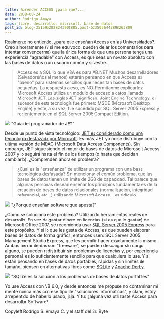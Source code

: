 ```yaml
---
title: Aprender ACCESS ¿para qué?...
date: 2008-08-24
author: Rodrigo Amaya
tags: libre, desarrollo, microsoft, base de datos
post_id: blog-3515952828243908885.post-5235056442898263809
---
```


Realmente no entiendo, ¿para que enseñan Access en las Universidades?. Creo sinceramente (y si me equivoco, pueden dejar los comentarios para intentar convencerme) que la única forma de que una persona tenga una experiencia "agradable" con Access, es que seas un novato absoluto con las bases de datos o un usuario común y silvestre.

> Access es a SQL lo
> que VBA es para VB.NET
Muchos desarrolladores (Salvadoreños al menos) estarán pensando en que Access es "bueno" para sistemas sencillos que necesitan bases de datos pequeñas. La respuesta a eso, es NO. Permitanme explicarles: Microsoft Access utiliza un modulo de acceso a datos llamado Microsoft JET. Las siglas JET significan: Joint Engine Technology, el sucesor de esta tecnología fue primero MSDE (Microsoft Desktop Engine) y este, a su vez, fue sucedido por SQL Server 2005 Express y recientemente en el SQL Server 2005 Compact Edition.

[![](https://1.bp.blogspot.com/_ayvorITawE4/SLLRZnumzlI/AAAAAAAABIw/FWHCXzyz570/s320/200px-MicrosoftJet.gif)](https://1.bp.blogspot.com/_ayvorITawE4/SLLRZnumzlI/AAAAAAAABIw/FWHCXzyz570/s1600-h/200px-MicrosoftJet.gif)
"Guía del programador de
JET"

Desde un punto de vista tecnológico: [JET es considerado como una tecnologia desfazada por Microsoft](http://msdn.microsoft.com/en-us/library/ms810810.aspx#mdac%20technologies%20road%20map%20old_topic9). Es más, JET ya no se distribuye con la ultima versión de MDAC (Microsoft Data Access Components). Sin embargo, JET sigue siendo el motor de bases de datos de Microsoft Access 2007 y lo seguirá hasta el fin de los tiempos (o hasta que decidan cambiarlo). ¿Comprenden ahora en problema?

> ¿Cual es la "enseñanza" de utilizar un programa con una base
> tecnológica desfasada?
Sin mencionar el común problema, que las bases de datos tienen un limite de 2GB de capacidad. Tal parece que algunas personas desean enseñar los principios fundamentales de la creación de bases de datos relacionales (normalización, integridad referencial, etc...) utilizando Microsoft Access... es ridículo.

[![](https://3.bp.blogspot.com/_ayvorITawE4/SLLRZzTfnZI/AAAAAAAABJA/UEfZQDqtY_s/s320/WhySoftwareSucks.jpg)](https://3.bp.blogspot.com/_ayvorITawE4/SLLRZzTfnZI/AAAAAAAABJA/UEfZQDqtY_s/s1600-h/WhySoftwareSucks.jpg)
"¿Por qué enseñan software
que apesta?"

¿Como se soluciona este problema? Utilizando herramientas reales de desarrollo. En vez de gastar dinero en licencias (si es que lo gastan) de Microsoft Office 2007, se recomienda usar [SQL Server 2005 Express](http://www.microsoft.com/sql/editions/express/default.mspx) para este propósito. Y si lo que les gusta de Access, es que pueden elaborar bases de datos de forma gráfica, entonces usen: SQL Server 2005 Management Studio Express, que les permitir hacer exactamente lo mismo. Ambas herramientas son "freeware", se pueden descargar sin cargo alguno, se pueden redistribuir sin problemas de licencias y, por experiencia personal, es lo suficientemente sencillo para que cualquiera lo use. Y si están pensando en bases de datos portables, rápidas y sin limites de tamaño, piensen en alternativas libres como: [SQLite](http://www.sqlite.org/) y [Apache Derby](http://db.apache.org/derby/quick_start.html).

[![](https://3.bp.blogspot.com/_ayvorITawE4/SLLRZuN8P2I/AAAAAAAABI4/-js5AEs2CMM/s320/SQLite.gif)](https://3.bp.blogspot.com/_ayvorITawE4/SLLRZuN8P2I/AAAAAAAABI4/-js5AEs2CMM/s1600-h/SQLite.gif)
"SQLite es la solución a los
problemas de bases de datos portables"

Yo use Access con VB 6.0, y desde entonces me propuse no contaminar mi mente nunca más con ese tipo de "soluciones informáticas", y claro, estoy arrepentido de haberlo usado, jaja. Y tu: ¿alguna vez utilizaste Access para desarrollar Software?

Copyleft Rodrigo S. Amaya C. y el staff del Sr. Byte